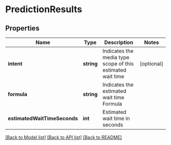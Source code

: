# PredictionResults

## Properties
Name | Type | Description | Notes
------------ | ------------- | ------------- | -------------
**intent** | **string** | Indicates the media type scope of this estimated wait time | [optional] 
**formula** | **string** | Indicates the estimated wait time Formula | 
**estimatedWaitTimeSeconds** | **int** | Estimated wait time in seconds | 

[[Back to Model list]](../README.md#documentation-for-models) [[Back to API list]](../README.md#documentation-for-api-endpoints) [[Back to README]](../README.md)


